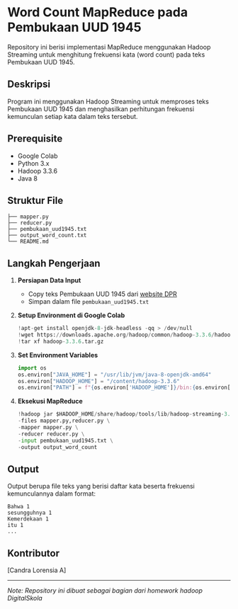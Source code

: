 # Word Count MapReduce pada Pembukaan UUD 1945

Repository ini berisi implementasi MapReduce menggunakan Hadoop Streaming untuk menghitung frekuensi kata (word count) pada teks Pembukaan UUD 1945.

## Deskripsi
Program ini menggunakan Hadoop Streaming untuk memproses teks Pembukaan UUD 1945 dan menghasilkan perhitungan frekuensi kemunculan setiap kata dalam teks tersebut.

## Prerequisite
- Google Colab
- Python 3.x
- Hadoop 3.3.6
- Java 8

## Struktur File
```
├── mapper.py
├── reducer.py
├── pembukaan_uud1945.txt
├── output_word_count.txt
└── README.md
```

## Langkah Pengerjaan

1. **Persiapan Data Input**
   - Copy teks Pembukaan UUD 1945 dari [website DPR](https://www.dpr.go.id/jdih/uu1945)
   - Simpan dalam file `pembukaan_uud1945.txt`

2. **Setup Environment di Google Colab**
   ```python
   !apt-get install openjdk-8-jdk-headless -qq > /dev/null
   !wget https://downloads.apache.org/hadoop/common/hadoop-3.3.6/hadoop-3.3.6.tar.gz
   !tar xf hadoop-3.3.6.tar.gz
   ```

3. **Set Environment Variables**
   ```python
   import os
   os.environ["JAVA_HOME"] = "/usr/lib/jvm/java-8-openjdk-amd64"
   os.environ["HADOOP_HOME"] = "/content/hadoop-3.3.6"
   os.environ["PATH"] = f"{os.environ['HADOOP_HOME']}/bin:{os.environ['PATH']}"
   ```

4. **Eksekusi MapReduce**
   ```python
   !hadoop jar $HADOOP_HOME/share/hadoop/tools/lib/hadoop-streaming-3.3.6.jar \
   -files mapper.py,reducer.py \
   -mapper mapper.py \
   -reducer reducer.py \
   -input pembukaan_uud1945.txt \
   -output output_word_count
   ```

## Output
Output berupa file teks yang berisi daftar kata beserta frekuensi kemunculannya dalam format:
```
Bahwa 1
sesungguhnya 1
Kemerdekaan 1
itu 1
...
```

## Kontributor
[Candra Lorensia A]


---
*Note: Repository ini dibuat sebagai bagian dari homework hadoop DigitalSkola*
